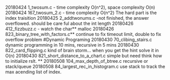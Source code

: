 20180424 1_twosum.c - time complexity O(n^2), space complexity O(n)
20180424 167_twosum_2.c - time complexity O(n^2) The hard part is the index traisition
20180425 2_addtwonums.c -not finished, the answer overflowed. should be care ful about the int length 
20180426 412_fizzbuzz.c - watch the char** malloc
20180426 823_binary_tree_with_factors.c**  continue to fix timeout limit,   double to fix overflow problem  #Dynamic Programing 
20180430 70_clibing_stairs.c dynamic programming in 10 mins, recursive in 5 mins
20180430 822_card_flipping.c kind of brain storm... when you get the hint solve it in O(n)
20180430 821_short_distance_to_a_chart.c simple but need think how to initialize rslt. **
20180508 104_max_depth_of_btree.c recursive or stack/queue
20180508 84_largest_rec_in_histogram.c use stack to track the max acending list of index. 
